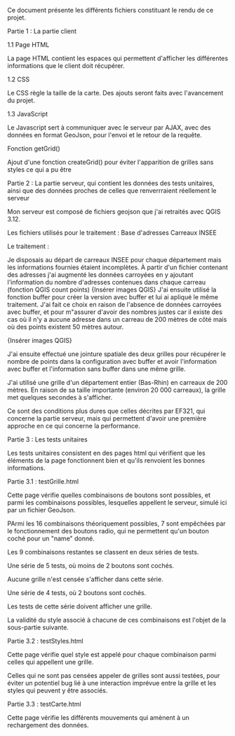 Ce document présente les différents fichiers constituant le rendu de ce projet.

Partie 1 : La partie client

1.1 Page HTML

La page HTML contient les espaces qui permettent d'afficher les différentes informations que le client doit récupérer.

1.2 CSS

Le CSS règle la taille de la carte. Des ajouts seront faits avec l'avancement du projet.

1.3 JavaScript

Le Javascript sert à communiquer avec le serveur par AJAX, avec des données en format GeoJson, pour l'envoi et le retour de la requête.

Fonction getGrid()

Ajout d'une fonction createGrid() pour éviter l'apparition de grilles sans styles ce qui a pu être

Partie 2 : La partie serveur, qui contient les données des tests unitaires, ainsi que des données proches de celles que renverrraient réellement le serveur

Mon serveur est composé de fichiers geojson que j'ai retraités avec QGIS 3.12.

Les fichiers utilisés pour le traitement :
Base d'adresses
Carreaux INSEE

Le traitement :

Je disposais au départ de carreaux INSEE pour chaque département mais les informations fournies étaient incomplètes.
À partir d'un fichier contenant des adresses j'ai augmenté les données carroyées en y ajoutant l'information du nombre d'adresses contenues dans chaque carreau (fonction QGIS count points) {Insérer images QGIS}
J'ai ensuite utilisé la fonction buffer pour créer la version avec buffer et lui ai apliqué le même traitement.
J'ai fait ce choix en raison de l'absence de données carroyées avec buffer, et pour m"assurer d'avoir des nombres justes car il existe des cas où il n'y a aucune adresse dans un carreau de 200 mètres de côté mais où des points existent 50 mètres autour.

{Insérer images QGIS}

J'ai ensuite effectué une jointure spatiale des deux grilles pour récupérer le nombre de points dans la configuration avec buffer et avoir l'information avec buffer et l'information sans buffer dans une même grille.

J'ai utilisé une grille d'un département entier (Bas-Rhin) en carreaux de 200 mètres. En raison de sa taille importante (environ 20 000 carreaux), la grille met quelques secondes à s'afficher.

Ce sont des conditions plus dures que celles décrites par EF321, qui concerne la partie serveur, mais qui permettent d'avoir une première approche en ce qui concerne la performance.

Partie 3 : Les tests unitaires

Les tests unitaires consistent en des pages html qui vérifient que les éléments de la page fonctionnent bien et qu'ils renvoient les bonnes informations.

Partie 3.1 : testGrille.html

Cette page vérifie quelles combinaisons de boutons sont possibles, et parmi les combinaisons possibles, lesquelles appellent le serveur, simulé ici par un fichier GeoJson.

PArmi les 16 combinaisons théoriquement possibles, 7 sont empêchées par le fonctionnement des boutons radio, qui ne permettent qu'un bouton coché pour un "name" donné.

Les 9 combinaisons restantes se classent en deux séries de tests.

Une série de 5 tests, où moins de 2 boutons sont cochés.

Aucune grille n'est censée s'afficher dans cette série.

Une série de 4 tests, où 2 boutons sont cochés.

Les tests de cette série doivent afficher une grille.

La validité du style associé à chacune de ces combinaisons est l'objet de la sous-partie suivante.

Partie 3.2 : testStyles.html

Cette page vérifie quel style est appelé pour chaque combinaison parmi celles qui appellent une grille.

Celles qui ne sont pas censées appeler de grilles sont aussi testées, pour éviter un potentiel bug lié à une interaction imprévue entre la grille et les styles qui peuvent y être associés.

Partie 3.3 : testCarte.html

Cette page vérifie les différents mouvements qui amènent à un rechargement des données.

